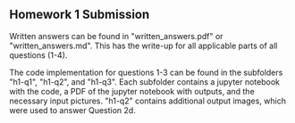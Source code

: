 ## Homework 1 Submission

Written answers can be found in "written_answers.pdf" or "written_answers.md". This has the write-up for all applicable parts of all questions (1-4).

The code implementation for questions 1-3 can be found in the subfolders "h1-q1", "h1-q2", and "h1-q3". Each subfolder contains a jupyter notebook with the code, a PDF of the jupyter notebook with outputs, and the necessary input pictures. "h1-q2" contains additional output images, which were used to answer Question 2d. 